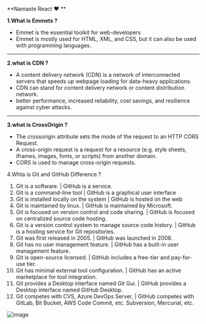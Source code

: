 **Namaste React ❤ **

**1.What is Emmets ?**
- Emmet is the essential toolkit for web-developers
- Emmet is mostly used for HTML, XML, and CSS, but it can also be used with programming languages. 
-----------------------------------------------------------------------------------------------------------------------------------------------------------------------
**2.what is CDN ?**
- A content delivery network (CDN) is a network of interconnected servers that speeds up webpage loading for data-heavy applications. 
- CDN can stand for content delivery network or content distribution network.
- better performance, increased reliability, cost savings, and resilience against cyber attacks.
-----------------------------------------------------------------------------------------------------------------------------------------------------------------------
**3.what is CrossOrigin ?**
- The crossorigin attribute sets the mode of the request to an HTTP CORS Request.
- A cross-origin request is a request for a resource (e.g. style sheets, iframes, images, fonts, or scripts) from another domain.
- CORS is used to manage cross-origin requests.

4.Whta is Git and GitHub Difference ?
1.	Git is a software.	                                               | GitHub is a service.
2.	Git is a command-line tool	                                       | GitHub is a graphical user interface
3.	Git is installed locally on the system	                           | GitHub is hosted on the web
4.	Git is maintained by linux.	                                       | GitHub is maintained by Microsoft.
5.	Git is focused on version control and code sharing.	               | GitHub is focused on centralized source code hosting.
6.	Git is a version control system to manage source code history.     | GitHub is a hosting service for Git repositories.
7.	Git was first released in 2005.                                    | GitHub was launched in 2008.
8.	Git has no user management feature.                                | GitHub has a built-in user management feature.
9.	Git is open-source licensed.	                                   | GitHub includes a free-tier and pay-for-use tier.
10.	Git has minimal external tool configuration.	                   | GitHub has an active marketplace for tool integration.
11.	Git provides a Desktop interface named Git Gui.	                   | GitHub provides a Desktop interface named GitHub Desktop.
12.	Git competes with CVS, Azure DevOps Server,                        | GitHub competes with GitLab, Bit Bucket, AWS Code Commit, etc.
    Subversion, Mercurial, etc.	

![image](https://user-images.githubusercontent.com/105979644/234563311-1539f9f9-c818-4021-9507-452120dbb3c7.png)

